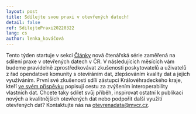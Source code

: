 ```yaml
---
layout: post
title: Sdílejte svou praxi v otevřených datech!
detail: false
ref: SdilejtePraxi20220322
lang: cs
author: lenka_kováčová
---
```


Tento týden startuje v sekci [Články] nová čtenářská série zaměřená na sdílení praxe v otevřených datech v ČR.
V následujících měsících vám budeme pravidelně zprostředkovávat zkušenosti poskytovatelů a uživatelů z řad opendatové komunity s otevíráním dat, zlepšováním kvality dat a jejich využíváním. 
První své zkušenosti sdílí zástupci Královéhradeckého kraje, kteří [ve svém příspěvku] popisují cestu za zvýšením interoperability vlastních dat.
Chcete taky sdílet svůj příběh, inspirovat ostatní k publikaci nových a kvalitnějších otevřených dat nebo podpořit další využití otevřených dat? 
Kontaktujte nás na [otevrenadata@mvcr.cz]. 

[Články]: /články/ "Články"
[ve svém příspěvku]: /články/série-praxe-otevřených-dat-v-čr-data-královéhradeckého-kraje-a-interoperabilita "Data KHK a interoperabilita"
[otevrenadata@mvcr.cz]: mailto:otevrenadata@mvcr.cz "E-mail otevřených dat"
